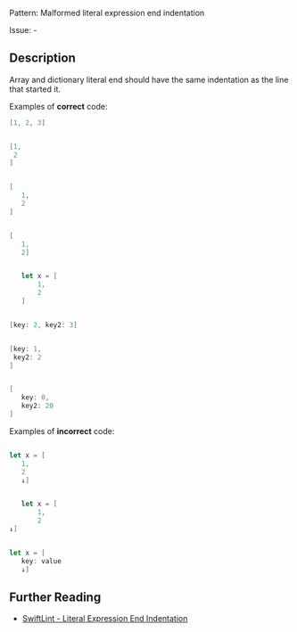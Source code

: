Pattern: Malformed literal expression end indentation

Issue: -

## Description

Array and dictionary literal end should have the same indentation as the line that started it.

Examples of **correct** code:
```swift
[1, 2, 3]


[1,
 2
]


[
   1,
   2
]


[
   1,
   2]


   let x = [
       1,
       2
   ]


[key: 2, key2: 3]


[key: 1,
 key2: 2
]


[
   key: 0,
   key2: 20
]

```
Examples of **incorrect** code:
```swift

let x = [
   1,
   2
   ↓]


   let x = [
       1,
       2
↓]


let x = [
   key: value
   ↓]

```

## Further Reading

* [SwiftLint - Literal Expression End Indentation](https://github.com/realm/SwiftLint/blob/master/Rules.md#literal-expression-end-indentation)
